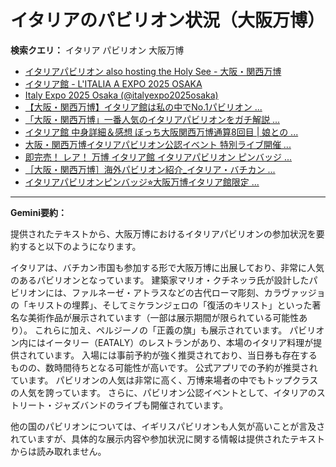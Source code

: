 # イタリアのパビリオン状況（大阪万博）

**検索クエリ：** イタリア パビリオン 大阪万博

- [イタリアパビリオン also hosting the Holy See - 大阪・関西万博](https://www.expo2025.or.jp/official-participant/italy/)
- [イタリア館 - L'ITALIA A EXPO 2025 OSAKA](https://www.italyexpo2025osaka.it/ja/itariaguan)
- [Italy Expo 2025 Osaka (@italyexpo2025osaka)](https://www.instagram.com/italyexpo2025osaka/?hl=ja)
- [【大阪・関西万博】イタリア館は私の中でNo.1パビリオン ...](https://yukonosuke.com/entry/osaka_banpaku_italy)
- [「大阪・関西万博」一番人気のイタリアパビリオンをガチ解説 ...](https://lovewalker.jp/elem/000/004/268/4268276/)
- [イタリア館 中身詳細＆感想 ぼっち大阪関西万博通算8回目 | 娘との ...](https://ameblo.jp/wakochi0316/entry-12905719318.html)
- [大阪・関西万博イタリアパビリオン公認イベント 特別ライブ開催 ...](https://prtimes.jp/main/html/rd/p/000000009.000099144.html)
- [即完売！ レア！ 万博 イタリア館 イタリアパビリオン ピンバッジ ...](https://venizum.com/28410201372.htm)
- [［大阪・関西万博］海外パビリオン紹介_イタリア・バチカン ...](https://mag.tecture.jp/culture/20250604-128331/)
- [イタリアパビリオンピンバッジ⭐︎大阪万博イタリア館限定 ...](https://www.pryxida.com/60619179192.htm)


---

**Gemini要約：**

提供されたテキストから、大阪万博におけるイタリアパビリオンの参加状況を要約すると以下のようになります。

イタリアは、バチカン市国も参加する形で大阪万博に出展しており、非常に人気のあるパビリオンとなっています。  建築家マリオ・クチネッラ氏が設計したパビリオンには、ファルネーゼ・アトラスなどの古代ローマ彫刻、カラヴァッジョの「キリストの埋葬」、そしてミケランジェロの「復活のキリスト」といった著名な美術作品が展示されています（一部は展示期間が限られている可能性あり）。  これらに加え、ペルジーノの「正義の旗」も展示されています。 パビリオン内にはイータリー（EATALY）のレストランがあり、本場のイタリア料理が提供されています。  入場には事前予約が強く推奨されており、当日券も存在するものの、数時間待ちとなる可能性が高いです。  公式アプリでの予約が推奨されています。 パビリオンの人気は非常に高く、万博来場者の中でもトップクラスの人気を誇っています。  さらに、パビリオン公認イベントとして、イタリアのストリート・ジャズバンドのライブも開催されています。


他の国のパビリオンについては、イギリスパビリオンも人気が高いことが言及されていますが、具体的な展示内容や参加状況に関する情報は提供されたテキストからは読み取れません。

